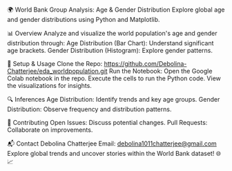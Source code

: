 🌍 World Bank Group Analysis: Age & Gender Distribution
Explore global age and gender distributions using Python and Matplotlib.


📊 Overview
Analyze and visualize the world population's age and gender distribution through:
Age Distribution (Bar Chart): Understand significant age brackets.
Gender Distribution (Histogram): Explore gender patterns.


🚀 Setup & Usage
Clone the Repo: https://github.com/Debolina-Chatterjee/eda_worldpopulation.git
Run the Notebook: Open the Google Colab notebook in the repo.
Execute the cells to run the Python code.
View the visualizations for insights.


🔍 Inferences
Age Distribution: Identify trends and key age groups.
Gender Distribution: Observe frequency and distribution patterns.


🤝 Contributing
Open Issues: Discuss potential changes.
Pull Requests: Collaborate on improvements.


📬 Contact
Debolina Chatterjee
Email: debolina1011chatterjee@gmail.com
Explore global trends and uncover stories within the World Bank dataset! 🌐📈
